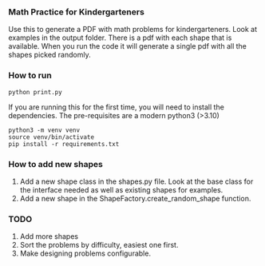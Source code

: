 ### Math Practice for Kindergarteners
Use this to generate a PDF with math problems for kindergarteners.
Look at examples in the output folder. There is a pdf with each shape that is available. When you run the code it will generate a single pdf with all the shapes picked randomly.

### How to run
```
python print.py
```

If you are running this for the first time, you will need to install the dependencies. The pre-requisites are a modern python3 (>3.10) 
```
python3 -m venv venv
source venv/bin/activate
pip install -r requirements.txt
```



### How to add new shapes
1. Add a new shape class in the shapes.py file. Look at the base class for the interface needed as well as existing shapes for examples.
2. Add a new shape in the ShapeFactory.create_random_shape function.

### TODO
1. Add more shapes
2. Sort the problems by difficulty, easiest one first. 
3. Make designing problems configurable.
